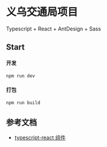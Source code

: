 # 义乌交通局项目

Typescript + React + AntDesign + Sass

## Start

#### 开发

```bash
npm run dev
```
#### 打包

```bash
npm run build
```

## 参考文档

- [typescript-react 组件](https://fettblog.eu/typescript-react/components/)
